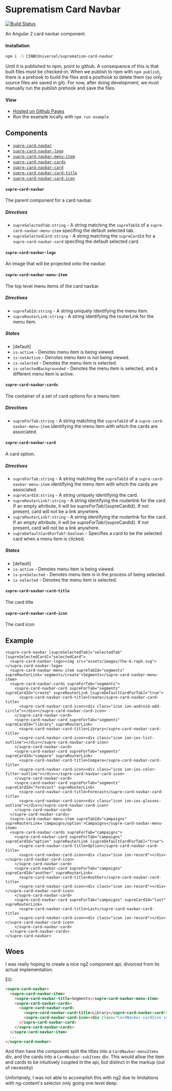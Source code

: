 # Suprematism Card Navbar

[![Build Status][travis-badge]][travis-badge-url]

An Angular 2 card navbar component.


#### Installation
```bash
npm i -S CINBCUniversal/suprematism-card-navbar
```
Until it is published to npm, point to github. A consequence of this is that
built files must be checked-in. When we publish to npm with `npm publish`,
there is a prehook to build the files and a posthook to delete them
(so only source files are saved in git). For now, after doing development,
we must manually run the publish prehook and save the files.


#### View
- [Hosted on Github Pages](https://cinbcuniversal.github.io/suprematism-card-navbar/)
- Run the example locally with `npm run example`


## Components
- [`supre-card-navbar`](#supre-card-navbar)
- [`supre-card-navbar-logo`](#supre-card-navbar-logo)
- [`supre-card-navbar-menu-item`](#supre-card-navbar-menu-item)
- [`supre-card-navbar-cards`](#supre-card-navbar-cards)
- [`supre-card-navbar-card`](#supre-card-navbar-card)
- [`supre-card-navbar-card-title`](#supre-card-navbar-card-title)
- [`supre-card-navbar-card-icon`](#supre-card-navbar-card-icon)

#### <a id="supre-card-navbar"></a> `supre-card-navbar`
The parent component for a card navbar.

##### Directives
- `supreSelectedTab:string` - A string matching the `supreTabId` of a `supre-card-navbar-menu-item` specifing the default selected tab.
- `supreSelectedCard:string` - A string matching the `supreCardId` for a `supre-card-navbar-card` specifing the default selected card.

#### <a id="supre-card-navbar-logo"></a> `supre-card-navbar-logo`
An image that will be projected onto the navbar.

#### <a id="supre-card-navbar-menu-item"></a> `supre-card-navbar-menu-item`
The top level menu items of the card navbar.

##### Directives
- `supreTabId:string` - A string uniquely identifying the menu item.
- `supreRouterLink:string` - A string identifying the routerLink for the menu item.

##### States
- [default]
- `is-active` - Denotes menu item is being viewed.
- `is-notActive` - Denotes menu item is not being viewed.
- `is-selected` - Denotes the menu item is selected.
- `is-selectedBackgrounded` - Denotes the menu item is selected, and a different menu item is active.

#### <a id="supre-card-navbar-cards"></a> `supre-card-navbar-cards`
The container of a set of card options for a menu item.

##### Directives
- `supreForTab:string` - A string matching the `supreTabId` of a `supre-card-navbar-menu-item` identifying the menu item with which the cards are associated.

#### <a id="supre-card-navbar-card"></a> `supre-card-navbar-card`
A card option.

##### Directives
- `supreForTab:string` - A string matching the `supreTabId` of a `supre-card-navbar-menu-item` identifying the menu item with which the cards are associated.
- `supreCardId:string` - A string uniquely identifying the card.
- `supreRouterLink?:string` - A string identifying the routerlink for the card. If an empty attribute, it will be ${supreForTab}/${supreCardId}. If not present, card will not be a link anywhere.
- `supreRouterLink?:string` - A string identifying the routerlink for the card. If an empty attribute, it will be ${supreForTab}/${supreCardId}. If not present, card will not be a link anywhere.
- `supreDefaultCardForTab?:boolean` - Specifies a card to be the selected card when a menu item is clicked.

##### States
- [default]
- `is-active` - Denotes menu item is being viewed.
- `is-preSelected` - Denotes menu item is in the process of being selected.
- `is-selected` - Denotes the menu item is selected.

#### <a id="supre-card-navbar-card-title"></a> `supre-card-navbar-card-title`
The card title

#### <a id="supre-card-navbar-card-icon"></a> `supre-card-navbar-card-icon`
The card icon


## Example
```
<supre-card-navbar [supreSelectedTab]="selectedTab" [supreSelectedCard]="selectedCard">
  <supre-card-navbar-logo><img src="assets/images/the-G-raph.svg"></supre-card-navbar-logo>
  <supre-card-navbar-menu-item supreTabId="segments" supreRouterLink='segments/create'>Segments</supre-card-navbar-menu-item>
  <supre-card-navbar-cards supreForTab="segments">
    <supre-card-navbar-card supreForTab="segments" supreCardId="create" supreRouterLink [supreDefaultCardForTab]="true">
      <supre-card-navbar-card-title>Create</supre-card-navbar-card-title>
      <supre-card-navbar-card-icon><div class="icon ion-android-add-circle"></div></supre-card-navbar-card-icon>
    </supre-card-navbar-card>
    <supre-card-navbar-card supreForTab="segments" supreCardId="library" supreRouterLink>
      <supre-card-navbar-card-title>Library</supre-card-navbar-card-title>
      <supre-card-navbar-card-icon><div class="icon ion-ios-list-outline"></div></supre-card-navbar-card-icon>
    </supre-card-navbar-card>
    <supre-card-navbar-card supreForTab="segments" supreCardId="compare" supreRouterLink>
      <supre-card-navbar-card-title>Compare</supre-card-navbar-card-title>
      <supre-card-navbar-card-icon><div class="icon ion-ios-color-filter-outline"></div></supre-card-navbar-card-icon>
    </supre-card-navbar-card>
    <supre-card-navbar-card supreForTab="segments" supreCardId="forecast" supreRouterLink>
      <supre-card-navbar-card-title>Forecast</supre-card-navbar-card-title>
      <supre-card-navbar-card-icon><div class="icon ion-ios-glasses-outline"></div></supre-card-navbar-card-icon>
    </supre-card-navbar-card>
  </supre-card-navbar-cards>
  <supre-card-navbar-menu-item supreTabId="campaigns" supreRouterLink='campaigns/option'>Campaigns</supre-card-navbar-menu-item>
  <supre-card-navbar-cards supreForTab="campaigns">
    <supre-card-navbar-card supreForTab="campaigns" supreCardId="option" supreRouterLink [supreDefaultCardForTab]="true">
      <supre-card-navbar-card-title>Option</supre-card-navbar-card-title>
      <supre-card-navbar-card-icon><div class="icon ion-record"></div></supre-card-navbar-card-icon>
    </supre-card-navbar-card>
    <supre-card-navbar-card supreForTab="campaigns" supreCardId="another" supreRouterLink>
      <supre-card-navbar-card-title>Another</supre-card-navbar-card-title>
      <supre-card-navbar-card-icon><div class="icon ion-record"></div></supre-card-navbar-card-icon>
    </supre-card-navbar-card>
    <supre-card-navbar-card supreForTab="campaigns" supreCardId="last" supreRouterLink>
      <supre-card-navbar-card-title>Last</supre-card-navbar-card-title>
      <supre-card-navbar-card-icon><div class="icon ion-record"></div></supre-card-navbar-card-icon>
    </supre-card-navbar-card>
  </supre-card-navbar-cards>
</supre-card-navbar>
```

## Woes
I was really hoping to create a nice ng2 component api,
divorced from its actual implementation.

EG:
```html
<supre-card-navbar>
  <supre-card-navbar-item>
    <supre-card-navbar-title>Segments</supre-card-navbar-menu-item>
    <supre-card-navbar-cards>
      <supre-card-navbar-card>
        <supre-card-navbar-card-title>Library</supre-card-navbar-card-title>
        <supre-card-navbar-card-icon><div class="CardNavbar-cardIcon icon ion-android-add-circle"></div></supre-card-navbar-card-icon>
      </supre-card-navbar-card>
    </supre-card-navbar-cards>
  </supre-card-navbar-item>
  ...
</supre-card-navbar>
```

And then have the component split the titles into a `CardNavbar-menuItems` div,
and the cards into a `CardNavbar-subItems` div. This would allow the item
and cards to be intuitively coupled in the api, but distinct in the
markup (out of necessity)

Unfortanely, I was not able to accomplish this with ng2 due to limitations
with ng-content's selector only going one level deep.

[travis-badge]: https://travis-ci.org/CINBCUniversal/suprematism-card-navbar.svg?branch=master
[travis-badge-url]: https://travis-ci.org/CINBCUniversal/suprematism-card-navbar
